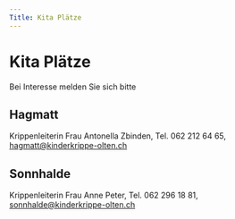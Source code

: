 ```yaml
---
Title: Kita Plätze
---
```


# Kita Plätze

Bei Interesse melden Sie sich bitte

## Hagmatt

Krippenleiterin Frau Antonella Zbinden, Tel. 062 212 64 65,
[hagmatt@kinderkrippe-olten.ch](mailto:hagmatt@kinderkrippe-olten.ch)

## Sonnhalde

Krippenleiterin Frau Anne Peter, Tel. 062 296 18 81,
[sonnhalde@kinderkrippe-olten.ch](mailto:sonnhalde@kinderkrippe-olten.ch)

